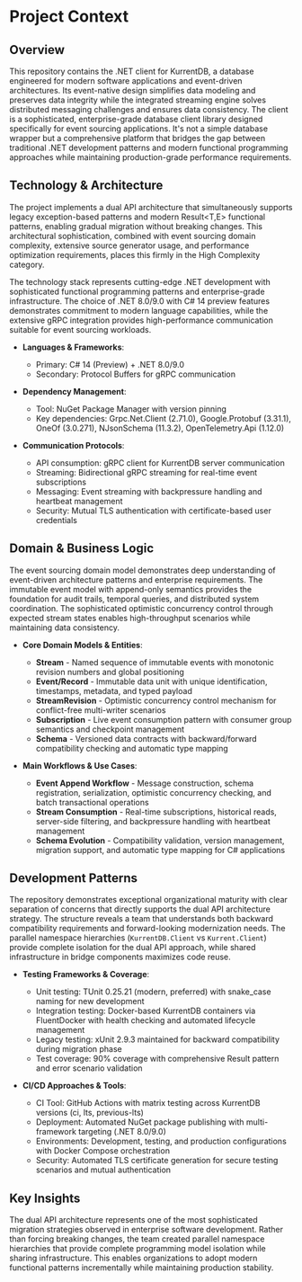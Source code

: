 # Project Context

## Overview
This repository contains the .NET client for KurrentDB, a database engineered for modern software applications and event-driven architectures. Its event-native design simplifies data modeling and preserves data integrity while the integrated streaming engine solves distributed messaging challenges and ensures data consistency. The client is a sophisticated, enterprise-grade database client library designed specifically for event sourcing applications. It's not a simple database wrapper but a comprehensive platform that bridges the gap between traditional .NET development patterns and modern functional programming approaches while maintaining production-grade performance requirements.

## Technology & Architecture
The project implements a dual API architecture that simultaneously supports legacy exception-based patterns and modern Result<T,E> functional patterns, enabling gradual migration without breaking changes. This architectural sophistication, combined with event sourcing domain complexity, extensive source generator usage, and performance optimization requirements, places this firmly in the High Complexity category.

The technology stack represents cutting-edge .NET development with sophisticated functional programming patterns and enterprise-grade infrastructure. The choice of .NET 8.0/9.0 with C# 14 preview features demonstrates commitment to modern language capabilities, while the extensive gRPC integration provides high-performance communication suitable for event sourcing workloads.

- **Languages & Frameworks**: 
  - Primary: C# 14 (Preview) + .NET 8.0/9.0
  - Secondary: Protocol Buffers for gRPC communication

- **Dependency Management**: 
  - Tool: NuGet Package Manager with version pinning
  - Key dependencies: Grpc.Net.Client (2.71.0), Google.Protobuf (3.31.1), OneOf (3.0.271), NJsonSchema (11.3.2), OpenTelemetry.Api (1.12.0)

- **Communication Protocols**: 
  - API consumption: gRPC client for KurrentDB server communication
  - Streaming: Bidirectional gRPC streaming for real-time event subscriptions
  - Messaging: Event streaming with backpressure handling and heartbeat management
  - Security: Mutual TLS authentication with certificate-based user credentials

## Domain & Business Logic
The event sourcing domain model demonstrates deep understanding of event-driven architecture patterns and enterprise requirements. The immutable event model with append-only semantics provides the foundation for audit trails, temporal queries, and distributed system coordination. The sophisticated optimistic concurrency control through expected stream states enables high-throughput scenarios while maintaining data consistency.

- **Core Domain Models & Entities**: 
  - **Stream** - Named sequence of immutable events with monotonic revision numbers and global positioning
  - **Event/Record** - Immutable data unit with unique identification, timestamps, metadata, and typed payload
  - **StreamRevision** - Optimistic concurrency control mechanism for conflict-free multi-writer scenarios
  - **Subscription** - Live event consumption pattern with consumer group semantics and checkpoint management
  - **Schema** - Versioned data contracts with backward/forward compatibility checking and automatic type mapping

- **Main Workflows & Use Cases**: 
  - **Event Append Workflow** - Message construction, schema registration, serialization, optimistic concurrency checking, and batch transactional operations
  - **Stream Consumption** - Real-time subscriptions, historical reads, server-side filtering, and backpressure handling with heartbeat management
  - **Schema Evolution** - Compatibility validation, version management, migration support, and automatic type mapping for C# applications

## Development Patterns
The repository demonstrates exceptional organizational maturity with clear separation of concerns that directly supports the dual API architecture strategy. The structure reveals a team that understands both backward compatibility requirements and forward-looking modernization needs. The parallel namespace hierarchies (`KurrentDB.Client` vs `Kurrent.Client`) provide complete isolation for the dual API approach, while shared infrastructure in bridge components maximizes code reuse.

- **Testing Frameworks & Coverage**: 
  - Unit testing: TUnit 0.25.21 (modern, preferred) with snake_case naming for new development
  - Integration testing: Docker-based KurrentDB containers via FluentDocker with health checking and automated lifecycle management
  - Legacy testing: xUnit 2.9.3 maintained for backward compatibility during migration phase
  - Test coverage: 90% coverage with comprehensive Result pattern and error scenario validation

- **CI/CD Approaches & Tools**: 
  - CI Tool: GitHub Actions with matrix testing across KurrentDB versions (ci, lts, previous-lts)
  - Deployment: Automated NuGet package publishing with multi-framework targeting (.NET 8.0/9.0)
  - Environments: Development, testing, and production configurations with Docker Compose orchestration
  - Security: Automated TLS certificate generation for secure testing scenarios and mutual authentication

## Key Insights
The dual API architecture represents one of the most sophisticated migration strategies observed in enterprise software development. Rather than forcing breaking changes, the team created parallel namespace hierarchies that provide complete programming model isolation while sharing infrastructure. This enables organizations to adopt modern functional patterns incrementally while maintaining production stability.
